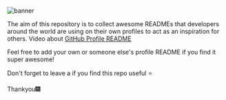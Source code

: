![banner](https://github.com/IMpusing/DataBase_Gio/blob/main/Episode%2002.png)

The aim of this repository is to collect awesome READMEs that developers around the world are using on their own profiles to act as an inspiration for others.
Video about [GitHub Profile README](https://www.instagram.com/giokabaneri/)

Feel free to add your own or someone else's profile README if you find it super awesome! 

Don't forget to leave a if you find this repo useful ⭐

Thankyou🎆
